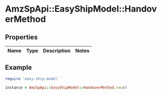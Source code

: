 # AmzSpApi::EasyShipModel::HandoverMethod

## Properties

| Name | Type | Description | Notes |
| ---- | ---- | ----------- | ----- |

## Example

```ruby
require 'easy-ship-model'

instance = AmzSpApi::EasyShipModel::HandoverMethod.new()
```


